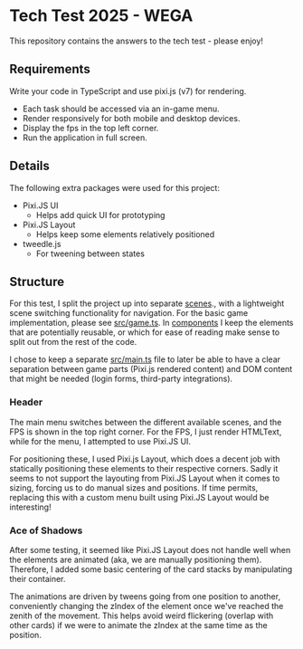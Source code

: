 # Tech Test 2025 - WEGA

This repository contains the answers to the tech test - please enjoy!

## Requirements

Write your code in TypeScript and use pixi.js (v7) for rendering.

* Each task should be accessed via an in-game menu.
* Render responsively for both mobile and desktop devices.
* Display the fps in the top left corner.
* Run the application in full screen.

## Details

The following extra packages were used for this project:

* Pixi.JS UI
  * Helps add quick UI for prototyping
* Pixi.JS Layout
  * Helps keep some elements relatively positioned
* tweedle.js
  * For tweening between states

## Structure

For this test, I split the project up into separate [scenes](src/scenes)., with a lightweight scene switching functionality for navigation. For the basic game implementation, please see [src/game.ts](src/game.ts). In [components](src/components) I keep the elements that are potentially reusable, or which for ease of reading make sense to split out from the rest of the code. 

I chose to keep a separate [src/main.ts](src/main.ts) file to later be able to have a clear separation between game parts (Pixi.js rendered content) and DOM content that might be needed (login forms, third-party integrations).

### Header

The main menu switches between the different available scenes, and the FPS is shown in the top right corner. For the FPS, I just render HTMLText, while for the menu, I attempted to use Pixi.JS UI.

For positioning these, I used Pixi.js Layout, which does a decent job with statically positioning these elements to their respective corners. Sadly it seems to not support the layouting from Pixi.JS Layout when it comes to sizing, forcing us to do manual sizes and positions. If time permits, replacing this with a custom menu built using Pixi.JS Layout would be interesting!

### Ace of Shadows

After some testing, it seemed like Pixi.JS Layout does not handle well when the elements are animated (aka, we are manually positioning them). Therefore, I added some basic centering of the card stacks by manipulating their container.

The animations are driven by tweens going from one position to another, conveniently changing the zIndex of the element once we've reached the zenith of the movement. This helps avoid weird flickering (overlap with other cards) if we were to animate the zIndex at the same time as the position.
